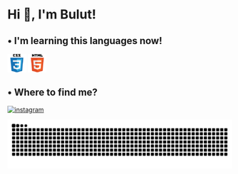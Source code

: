 <h1>Hi 👋, I'm Bulut!</h1>
<p></p>
<h2>• I'm learning this languages now!</h2>
<p><a target="_blank" href="https://raw.githubusercontent.com/devicons/devicon/master/icons/css3/css3-original-wordmark.svg" style="display: inline-block;"><img src="https://raw.githubusercontent.com/devicons/devicon/master/icons/css3/css3-original-wordmark.svg" alt="css3" width="42" height="42" /></a>
<a target="_blank" href="https://raw.githubusercontent.com/devicons/devicon/master/icons/html5/html5-original-wordmark.svg" style="display: inline-block;"><img src="https://raw.githubusercontent.com/devicons/devicon/master/icons/html5/html5-original-wordmark.svg" alt="html5" width="42" height="42" /></a></p>
<h2>• Where to find me?</h2>
<p><a target="_blank" href="https://www.instagram.com/clxdy__" style="display: inline-block;"><img src="https://img.shields.io/badge/instagram-logo?style=for-the-badge&logo=instagram&logoColor=white&color=%23F35369" alt="instagram" /></a></p>

<!--snake game start-->

<picture>
  <source media="(prefers-color-scheme: dark)" srcset="https://raw.githubusercontent.com/bulutsoyuturk/bulutsoyuturk/output/github-contribution-grid-snake-dark.svg">
  <source media="(prefers-color-scheme: light)" srcset="https://raw.githubusercontent.com/bulutsoyuturk/bulutsoyuturk/output/github-contribution-grid-snake.svg">
  <img alt="github contribution grid snake animation" src="https://raw.githubusercontent.com/bulutsoyuturk/bulutsoyuturk/output/github-contribution-grid-snake.svg">
</picture>

<!--snake game end-->
